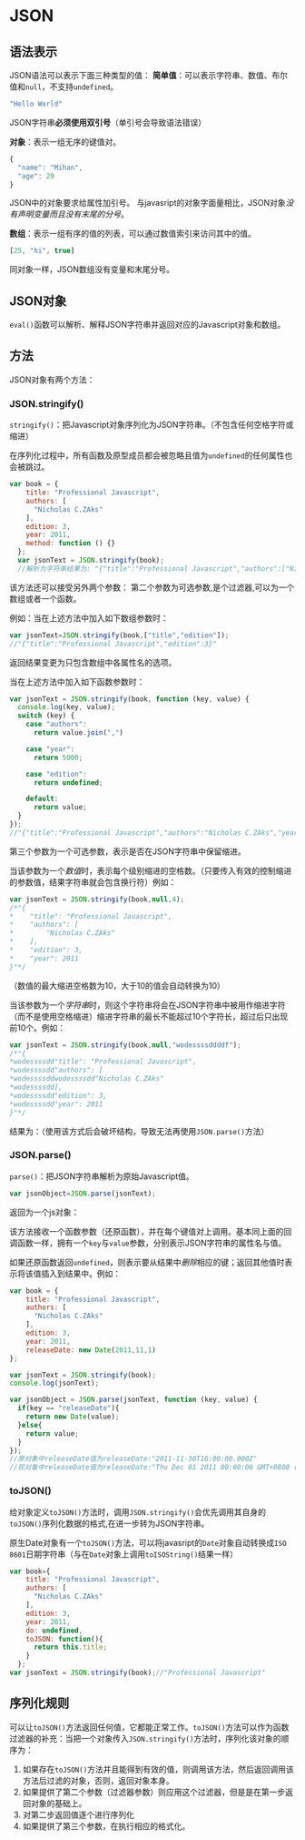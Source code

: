 # JSON

## 语法表示
JSON语法可以表示下面三种类型的值：
**简单值**：可以表示字符串、数值、布尔值和`null`，不支持`undefined`。
```js
"Hello World"
```
JSON字符串**必须使用双引号**（单引号会导致语法错误）

**对象**：表示一组无序的键值对。
```js
{
  "name": "Mihan",
  "age": 29
}
```
JSON中的对象要求给属性加引号。
与javasript的对象字面量相比，JSON对象*没有声明变量而且没有末尾的分号*。

**数组**：表示一组有序的值的列表，可以通过数值索引来访问其中的值。
```js
[25, "hi", true]
```
同对象一样，JSON数组没有变量和末尾分号。

## JSON对象
`eval()`函数可以解析、解释JSON字符串并返回对应的Javascript对象和数组。

## 方法
JSON对象有两个方法：

### JSON.stringify()
`stringify()`：把Javascript对象序列化为JSON字符串。（不包含任何空格字符或缩进）

在序列化过程中，所有函数及原型成员都会被忽略且值为`undefined`的任何属性也会被跳过。
```js
var book = {
    title: "Professional Javascript",
    authors: [
      "Nicholas C.ZAks"
    ],
    edition: 3,
    year: 2011,
    method: function () {}
  };
  var jsonText = JSON.stringify(book);
  //解析为字符串结果为: "{"title":"Professional Javascript","authors":["Nicholas C.ZAks"],"edition":3,"year":2011}"
```

该方法还可以接受另外两个参数：
第二个参数为可选参数,是个过滤器,可以为一个数组或者一个函数。

例如：当在上述方法中加入如下数组参数时：
```js
var jsonText=JSON.stringify(book,["title","edition"]);
//"{"title":"Professional Javascript","edition":3}"
```
返回结果变更为只包含数组中各属性名的选项。


当在上述方法中加入如下函数参数时：
```js
var jsonText = JSON.stringify(book, function (key, value) {
  console.log(key, value);
  switch (key) {
    case "authors":
      return value.join(",")

    case "year":
      return 5000;

    case "edition":
      return undefined;

    default:
      return value;
  }
});
//"{"title":"Professional Javascript","authors":"Nicholas C.ZAks","year":5000}"
```

第三个参数为一个可选参数，表示是否在JSON字符串中保留缩进。

当该参数为一个*数值*时，表示每个级别缩进的空格数。（只要传入有效的控制缩进的参数值，结果字符串就会包含换行符）例如：
```js
var jsonText = JSON.stringify(book,null,4);
/*"{
*    "title": "Professional Javascript",
*    "authors": [
*        "Nicholas C.ZAks"
*    ],
*    "edition": 3,
*    "year": 2011
}"*/
```
（数值的最大缩进空格数为10，大于10的值会自动转换为10）

当该参数为一个*字符串*时，则这个字符串将会在JSON字符串中被用作缩进字符（而不是使用空格缩进）缩进字符串的最长不能超过10个字符长，超过后只出现前10个。例如：
```js
var jsonText = JSON.stringify(book,null,"wodessssddddf");
/*"{
*wodessssdd"title": "Professional Javascript",
*wodessssdd"authors": [
*wodessssddwodessssdd"Nicholas C.ZAks"
*wodessssdd],
*wodessssdd"edition": 3,
*wodessssdd"year": 2011
}"*/
```
结果为：（使用该方式后会破坏结构，导致无法再使用`JSON.parse()`方法）

### JSON.parse()
`parse()`：把JSON字符串解析为原始Javascript值。
```js
var jsonObject=JSON.parse(jsonText);
```
返回为一个js对象：

该方法接收一个函数参数（还原函数），并在每个键值对上调用。基本同上面的回调函数一样，拥有一个`key`与`value`参数，分别表示JSON字符串的属性名与值。

如果还原函数返回`undefined`，则表示要从结果中*删除*相应的键；返回其他值时表示将该值插入到结果中。例如：
```js
var book = {
    title: "Professional Javascript",
    authors: [
      "Nicholas C.ZAks"
    ],
    edition: 3,
    year: 2011,
    releaseDate: new Date(2011,11,1)
};

var jsonText = JSON.stringify(book);
console.log(jsonText);

var jsonObject = JSON.parse(jsonText, function (key, value) {
  if(key == "releaseDate"){
    return new Date(value);
  }else{
    return value;
  }
});
//原对象中releaseDate值为releaseDate:"2011-11-30T16:00:00.000Z"
//现对象中releaseDate值为releaseDate:"Thu Dec 01 2011 00:00:00 GMT+0800 (中国标准时间)"
```

### toJSON()
给对象定义`toJSON()`方法时，调用`JSON.stringify()`会优先调用其自身的`toJSON()`序列化数据的格式,在进一步转为JSON字符串。

原生Date对象有一个`toJSON()`方法，可以将javasript的`Date`对象自动转换成`ISO 8601`日期字符串（与在`Date`对象上调用`toISOString()`结果一样）
```js
var book={
    title: "Professional Javascript",
    authors: [
      "Nicholas C.ZAks"
    ],
    edition: 3,
    year: 2011,
    do: undefined,
    toJSON: function(){
      return this.title;
    }
  };
var jsonText = JSON.stringify(book);//"Professional Javascript"
```
## 序列化规则
可以让`toJSON()`方法返回任何值，它都能正常工作。`toJSON()`方法可以作为函数过滤器的补充：当把一个对象传入`JSON.stringify()`方法时，序列化该对象的顺序为：
1.	如果存在`toJSON()`方法并且能得到有效的值，则调用该方法，然后返回调用该方法后过滤的对象，否则，返回对象本身。
2.	如果提供了第二个参数（过滤器参数）则应用这个过滤器，但是是在第一步返回对象的基础上。
3.	对第二步返回值逐个进行序列化
4.	如果提供了第三个参数，在执行相应的格式化。

